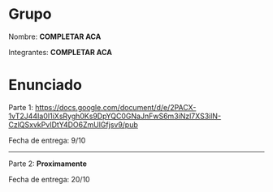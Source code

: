 # Grupo

Nombre: **COMPLETAR ACA**

Integrantes: **COMPLETAR ACA**

# Enunciado

Parte 1: https://docs.google.com/document/d/e/2PACX-1vT2J44Ia0I1iXsRygh0Ks9DpYQC0GNaJnFwS6m3iNzl7XS3ilN-CzlQSxvkPvIDtY4DO6ZmUlGfjsv9/pub

Fecha de entrega: 9/10

-----------

Parte 2: **Proximamente**

Fecha de entrega: 20/10



